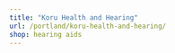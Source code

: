 ```yaml
---
title: "Koru Health and Hearing"
url: /portland/koru-health-and-hearing/
shop: hearing aids
---
```

